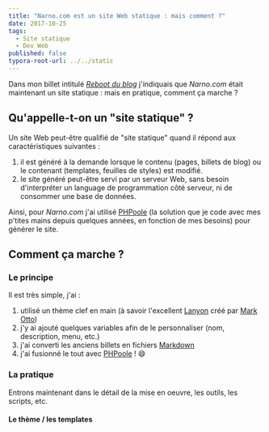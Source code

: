 ```yaml
---
title: "Narno.com est un site Web statique : mais comment ?"
date: 2017-10-25
tags:
  - Site statique
  - Dev Web
published: false
typora-root-url: ../../static
---
```


Dans mon billet intitulé [*Reboot du blog*](/blog/reboot-du-blog) j'indiquais que *Narno.com* était maintenant un site statique : mais en pratique, comment ça marche ?
<!-- break -->
## Qu'appelle-t-on un "site statique" ?

Un site Web peut-être qualifié de "site statique" quand il répond aux caractéristiques suivantes :

1. il est généré à la demande lorsque le contenu (pages, billets de blog) ou le contenant (templates, feuilles de styles) est modifié.
2. le site généré peut-être servi par un serveur Web, sans besoin d'interpréter un language de programmation côté serveur, ni de consommer une base de données.

Ainsi, pour *Narno.com* j'ai utilisé [PHPoole](https://phpoole.org) (la solution que je code avec mes p'tites mains depuis quelques années, en fonction de mes besoins) pour générer le site.

## Comment ça marche ?

### Le principe

Il est très simple, j'ai :

1. utilisé un thème clef en main (à savoir l'excellent [Lanyon](https://github.com/poole/lanyon) créé par [Mark Otto](https://github.com/mdo))
2. j'y ai ajouté quelques variables afin de le personnaliser (nom, description, menu, etc.)
3. j'ai converti les anciens billets en fichiers [Markdown]()
4. j'ai fusionné le tout avec [PHPoole](https://phpoole.org) ! :smile:

### La pratique

Entrons maintenant dans le détail de la mise en oeuvre, les outils, les scripts, etc.

#### Le thème / les templates

